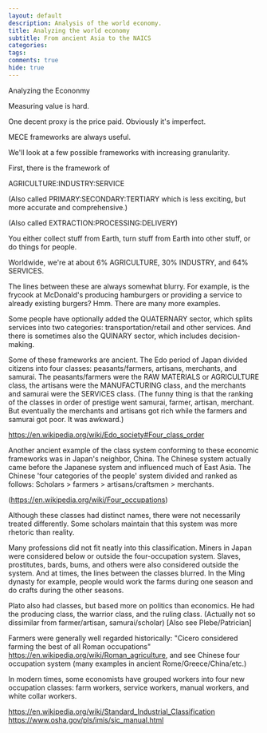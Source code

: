 ```yaml
---
layout: default
description: Analysis of the world economy.
title: Analyzing the world economy
subtitle: From ancient Asia to the NAICS
categories:
tags:
comments: true
hide: true
---
```


Analyzing the Econonmy

Measuring value is hard.

One decent proxy is the price paid. Obviously it's imperfect.

MECE frameworks are always useful.

We'll look at a few possible frameworks with increasing granularity.

First, there is the framework of

AGRICULTURE:INDUSTRY:SERVICE

(Also called PRIMARY:SECONDARY:TERTIARY which is less exciting, but more accurate and comprehensive.)

(Also called EXTRACTION:PROCESSING:DELIVERY)

You either collect stuff from Earth, turn stuff from Earth into other stuff, or do things for people.

Worldwide, we're at about 6% AGRICULTURE, 30% INDUSTRY, and 64% SERVICES.

The lines between these are always somewhat blurry. For example, is the frycook at McDonald's producing hamburgers or providing a service to already existing burgers? Hmm. There are many more examples.

Some people have optionally added the QUATERNARY sector, which  splits services into two categories: transportation/retail and other services. And there is sometimes also the QUINARY sector, which includes decision-making.

Some of these frameworks are ancient. The Edo period of Japan divided citizens into four classes: peasants/farmers, artisans, merchants, and samurai. The peasants/farmers were the RAW MATERIALS or AGRICULTURE class, the artisans were the MANUFACTURING class, and the merchants and samurai were the SERVICES class. (The funny thing is that the ranking of the classes in order of prestige went samurai, farmer, artisan, merchant. But eventually the merchants and artisans got rich while the farmers and samurai got poor. It was awkward.)

https://en.wikipedia.org/wiki/Edo_society#Four_class_order

Another ancient example of the class system conforming to these economic frameworks was in Japan's neighbor, China. The Chinese system actually came before the Japanese system and influenced much of East Asia. The Chinese 'four categories of the people' system divided and ranked as follows: Scholars > farmers > artisans/craftsmen > merchants.

(https://en.wikipedia.org/wiki/Four_occupations)

Although these classes had distinct names, there were not necessarily treated differently. Some scholars maintain that this system was more rhetoric than reality.

Many professions did not fit neatly into this classification. Miners in Japan were considered below or outside the four-occupation system. Slaves, prostitutes, bards, bums, and others were also considered outside the system. And at times, the lines between the classes blurred. In the Ming dynasty for example, people would work the farms during one season and do crafts during the other seasons.

Plato also had classes, but based more on politics than economics. He had the producing class, the warrior class, and the ruling class. (Actually not so dissimilar from farmer/artisan, samurai/scholar) [Also see Plebe/Patrician]

Farmers were generally well regarded historically: "Cicero considered farming the best of all Roman occupations" https://en.wikipedia.org/wiki/Roman_agriculture, and see Chinese four occupation system (many examples in ancient Rome/Greece/China/etc.)

In modern times, some economists have grouped workers into four new occupation classes: farm workers, service workers, manual workers, and white collar workers.


https://en.wikipedia.org/wiki/Standard_Industrial_Classification
https://www.osha.gov/pls/imis/sic_manual.html
